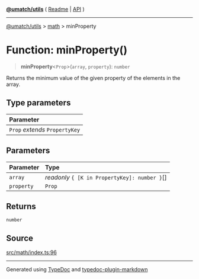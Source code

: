[**@umatch/utils**](../../README.md) ( [Readme](../../README.md) \| [API](../../API.md) )

---

[@umatch/utils](../../API.md) > [math](../README.md) > minProperty

# Function: minProperty()

> **minProperty**\<`Prop`\>(`array`, `property`): `number`

Returns the minimum value of the given property of the elements in the array.

## Type parameters

| Parameter                      |
| :----------------------------- |
| `Prop` _extends_ `PropertyKey` |

## Parameters

| Parameter  | Type                                          |
| :--------- | :-------------------------------------------- |
| `array`    | _readonly_ `{ [K in PropertyKey]: number }`[] |
| `property` | `Prop`                                        |

## Returns

`number`

## Source

[src/math/index.ts:96](https://github.com/umatch-oficial/utils/blob/a4be831/src/math/index.ts#L96)

---

Generated using [TypeDoc](https://typedoc.org/) and [typedoc-plugin-markdown](https://www.npmjs.com/package/typedoc-plugin-markdown)
